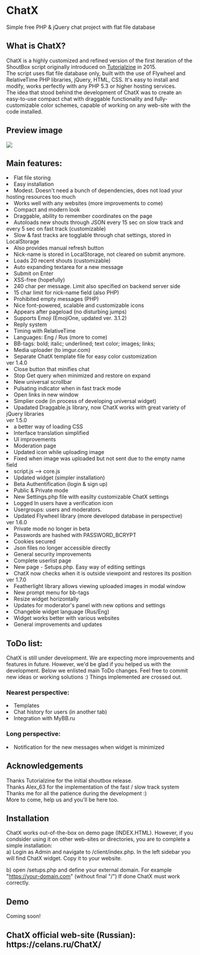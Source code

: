 # ChatX
Simple free PHP &amp; jQuery chat project with flat file database

<h2>What is ChatX?</h2>
ChatX is a highly customized and refined version of the first iteration of the ShoutBox script originally introduced on <a href="https://tutorialzine.com/2015/01/shoutbox-php-jquery">Tutorialzine</a> in 2015.
<br />
The script uses flat file database only, built with the use of Flywheel and RelativeTime PHP libraries, jQuery, HTML, CSS. It's easy to install and modify, works perfectly with any PHP 5.3 or higher hosting services.
<br />
The idea that stood behind the development of ChatX was to create an easy-to-use compact chat with draggable functionality and fully-customizable color schemes, capable of working on any web-site with the code installed.
<br />
<h2>Preview image</h2>
<img src="https://i.imgur.com/jPpLLtX.png">

<br />
<h2>Main features:</h2>
<li>Flat file storing</li>
<li>Easy installation</li>
<li>Modest. Doesn't need a bunch of dependencies, does not load your hosting resources too much</li>
<li>Works well with any websites (more improvements to come)</li>
<li>Compact and modern look</li>
<li>Draggable, ability to remember coordinates on the page</li>
<li>Autoloads new shouts through JSON every 15 sec on slow track and every 5 sec on fast track (customizable)</li>
<li>Slow & fast tracks are togglable through chat settings, stored in LocalStorage</li>
<li>Also provides manual refresh button</li>
<li>Nick-name is stored in LocalStorage, not cleared on submit anymore.</li>
<li>Loads 20 recent shouts (customizable)</li>
<li>Auto expanding textarea for a new message</li>
<li>Submit on Enter</li>
<li>XSS-free (hopefully)</li>
<li>240 char per message. Limit also specified on backend server side</li>
<li>15 char limit for nick-name field (also PHP)</li>
<li>Prohibited empty messages (PHP)</li>
<li>Nice font-powered, scalable and customizable icons</li>
<li>Appears after pageload (no disturbing jumps)</li>
<li>Supports Emoji (EmojiOne, updated ver. 3.1.2)</li>
<li>Reply system</li>
<li>Timing with RelativeTime</li>
<li>Languages: Eng / Rus (more to come)</li>
<li>BB-tags: bold; italic; underlined; text color; images; links;</li>
<li>Media uploader (to imgur.com)</li>
<li>Separate ChatX template file for easy color customization</li>
ver 1.4.0
<li>Close button that minifies chat</li>
<li>Stop Get query when minimized and restore on expand</li>
<li>New universal scrollbar</li>
<li>Pulsating indicator when in fast track mode</li>
<li>Open links in new window</li>
<li>Simplier code (in process of developing universal widget)</li>
<li>Upadated Draggable.js library, now ChatX works with great variety of jQuery libraries</li>
ver 1.5.0
<li>a better way of loading CSS</li>
<li>Interface translation simplified</li>
<li>UI improvements</li>
<li>Moderation page</li>
<li>Updated icon while uploading image</li>
<li>Fixed when image was uploaded but not sent due to the empty name field</li>
<li>script.js --> core.js</li>
<li>Updated widget (simpler installation)</li>
<li>Beta Authentification (login & sign up)</li>
<li>Public & Private mode</li>
<li>New Settings.php file with easilty customizable ChatX settings</li>
<li>Logged In users have a verification icon</li>
<li>Usergroups: users and moderators.</li>
<li>Updated Flywheel library (more developed database in perspective)</li>
ver 1.6.0
<li>Private mode no longer in beta</li>
<li>Passwords are hashed with PASSWORD_BCRYPT</li>
<li>Cookies secured</li>
<li>Json files no longer accessible directly</li>
<li>General security improvements</li>
<li>Complete userlist page</li>
<li>New page - Setups.php. Easy way of editing settings</li>
<li>ChatX now checks when it is outside viewpoint and restores its position</li>
ver 1.7.0
<li>Featherlight library allows viewing uploaded images in modal window</li>
<li>New prompt menu for bb-tags</li>
<li>Resize widget horizontally</li>
<li>Updates for moderator's panel with new options and settings</li>
<li>Changeble widget language (Rus/Eng)</li>
<li>Widget works better with various websites</li>
<li>General improvements and updates</li>

<h2>ToDo list:</h2>
ChatX is still under development. We are expecting more improvements and features in future. However, we'd be glad if you helped us with the development. Below we enlisted main ToDo changes. Feel free to commit new ideas or working solutions :) Things implemented are crossed out.
<h3>Nearest perspective:</h3>
<li>Templates</li>
<li>Chat history for users (in another tab)</li>
<li>Integration with MyBB.ru</li>

<h3>Long perspective:</h3>
<li>Notification for the new messages when widget is minimized</li>

<h2>Acknowledgements</h2>
Thanks Tutorialzine for the initial shoutbox release.
<br />
Thanks Alex_63 for the implementation of the fast / slow track system
<br />
Thanks me for all the patience during the development :)
<br />
More to come, help us and you'll be here too.

<h2>Installation</h2>
ChatX works out-of-the-box on demo page (INDEX.HTML). However, if you condsider using it on other web-sites or directories, you are to complete a simple installation:
<br />
a) Login as Admin and navigate to /client/index.php. In the left sidebar you will find ChatX widget. Copy it to your website.


b) open /setups.php and define your external domain. For example "https://your-domain.com" (without final "/")
If done ChatX must work correctly.

<h2>Demo</h2>
Coming soon!


<h2>ChatX official web-site (Russian): https://celans.ru/ChatX/</h2>
